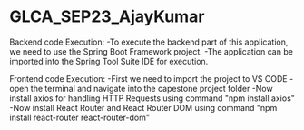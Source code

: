 # GLCA_SEP23_AjayKumar

Backend code Execution:
-To execute the backend part of this application, we need to use the Spring Boot Framework project. 
-The application can be imported into the Spring Tool Suite IDE for execution.

Frontend code Execution:
-First we need to import the project to VS CODE
-open the terminal and navigate into the capestone project folder
-Now install axios for handling HTTP Requests using command "npm install axios"
-Now install React Router and React Router DOM using command "npm install react-router react-router-dom"
